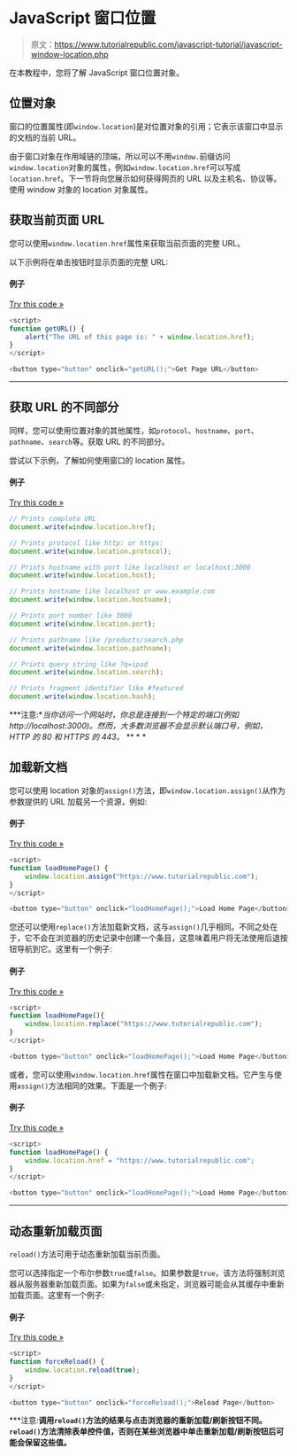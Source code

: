 # JavaScript 窗口位置

> 原文：<https://www.tutorialrepublic.com/javascript-tutorial/javascript-window-location.php>

在本教程中，您将了解 JavaScript 窗口位置对象。

## 位置对象

窗口的位置属性(即`window.location`)是对位置对象的引用；它表示该窗口中显示的文档的当前 URL。

由于窗口对象在作用域链的顶端，所以可以不用`window.`前缀访问`window.location`对象的属性，例如`window.location.href`可以写成`location.href`。下一节将向您展示如何获得网页的 URL 以及主机名、协议等。使用 window 对象的 location 对象属性。

## 获取当前页面 URL

您可以使用`window.location.href`属性来获取当前页面的完整 URL。

以下示例将在单击按钮时显示页面的完整 URL:

#### 例子

[Try this code »](../codelab.php?topic=javascript&file=get-current-url "Try this code using online Editor")

```js
<script>
function getURL() {
    alert("The URL of this page is: " + window.location.href);
}
</script>

<button type="button" onclick="getURL();">Get Page URL</button>
```

* * *

## 获取 URL 的不同部分

同样，您可以使用位置对象的其他属性，如`protocol`、`hostname`、`port`、`pathname`、`search`等。获取 URL 的不同部分。

尝试以下示例，了解如何使用窗口的 location 属性。

#### 例子

[Try this code »](../codelab.php?topic=javascript&file=get-different-parts-of-a-url "Try this code using online Editor")

```js
// Prints complete URL
document.write(window.location.href);

// Prints protocol like http: or https:
document.write(window.location.protocol); 

// Prints hostname with port like localhost or localhost:3000
document.write(window.location.host);

// Prints hostname like localhost or www.example.com
document.write(window.location.hostname);

// Prints port number like 3000
document.write(window.location.port);

// Prints pathname like /products/search.php
document.write(window.location.pathname); 

// Prints query string like ?q=ipad
document.write(window.location.search);

// Prints fragment identifier like #featured
document.write(window.location.hash);
```

 ***注意:**当你访问一个网站时，你总是连接到一个特定的端口(例如 http://localhost:3000)。然而，大多数浏览器不会显示默认端口号，例如，HTTP 的 80 和 HTTPS 的 443。*  ** * *

## 加载新文档

您可以使用 location 对象的`assign()`方法，即`window.location.assign()`从作为参数提供的 URL 加载另一个资源，例如:

#### 例子

[Try this code »](../codelab.php?topic=javascript&file=load-another-resource-from-a-url "Try this code using online Editor")

```js
<script>
function loadHomePage() {
    window.location.assign("https://www.tutorialrepublic.com");
}
</script>

<button type="button" onclick="loadHomePage();">Load Home Page</button>
```

您还可以使用`replace()`方法加载新文档，这与`assign()`几乎相同。不同之处在于，它不会在浏览器的历史记录中创建一个条目，这意味着用户将无法使用后退按钮导航到它。这里有一个例子:

#### 例子

[Try this code »](../codelab.php?topic=javascript&file=replace-current-url-with-a-new-url "Try this code using online Editor")

```js
<script>
function loadHomePage(){
    window.location.replace("https://www.tutorialrepublic.com");
}
</script>

<button type="button" onclick="loadHomePage();">Load Home Page</button>
```

或者，您可以使用`window.location.href`属性在窗口中加载新文档。它产生与使用`assign()`方法相同的效果。下面是一个例子:

#### 例子

[Try this code »](../codelab.php?topic=javascript&file=load-new-document-in-the-window "Try this code using online Editor")

```js
<script>
function loadHomePage() {
    window.location.href = "https://www.tutorialrepublic.com";
}
</script>

<button type="button" onclick="loadHomePage();">Load Home Page</button>
```

* * *

## 动态重新加载页面

`reload()`方法可用于动态重新加载当前页面。

您可以选择指定一个布尔参数`true`或`false`。如果参数是`true`，该方法将强制浏览器从服务器重新加载页面。如果为`false`或未指定，浏览器可能会从其缓存中重新加载页面。这里有一个例子:

#### 例子

[Try this code »](../codelab.php?topic=javascript&file=reload-a-page-dynamically "Try this code using online Editor")

```js
<script>
function forceReload() {
    window.location.reload(true);
}
</script>

<button type="button" onclick="forceReload();">Reload Page</button>
```

 ***注意:**调用`reload()`方法的结果与点击浏览器的重新加载/刷新按钮不同。`reload()`方法清除表单控件值，否则在某些浏览器中单击重新加载/刷新按钮后可能会保留这些值。**